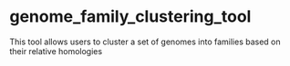 # genome_family_clustering_tool
This tool allows users to cluster a set of genomes into families based on their relative homologies
